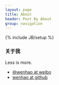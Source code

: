 ```yaml
---
layout: page
title: About
header: Post By About
group: navigation
---
```

{% include JB/setup %}

### 关于我

Less is more.




* [@wenhao at weibo][weibo]
* [wenhao at github][github]


[weibo]: http://weibo.com/hnrain
[github]: http://github.com/hnrainll

